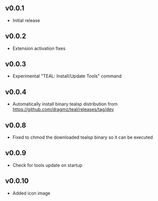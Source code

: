## v0.0.1
- Initial release

## v0.0.2
- Extension activation fixes

## v0.0.3
- Experimental "TEAL: Install/Update Tools" command

## v0.0.4
- Automatically install binary tealsp distribution from https://github.com/dragmz/teal/releases/tag/dev

## v0.0.8
- Fixed to chmod the downloaded tealsp binary so it can be executed

## v0.0.9
- Check for tools update on startup

## v0.0.10
- Added icon image